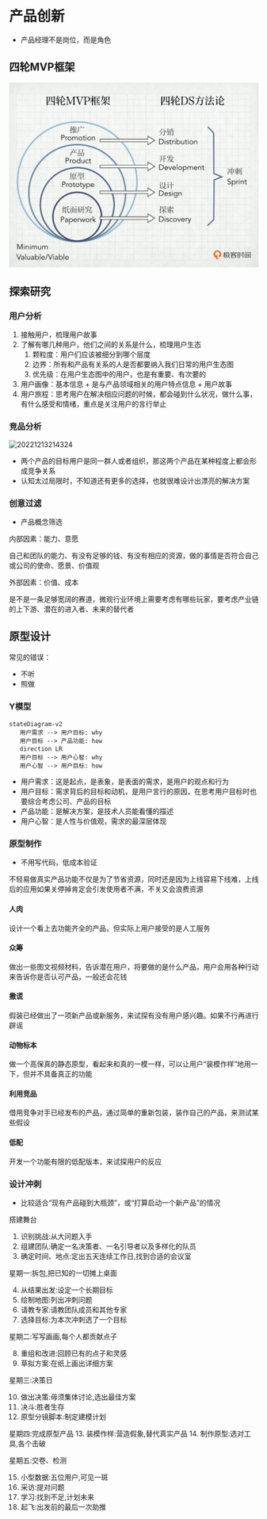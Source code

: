 
# 产品创新

- 产品经理不是岗位，而是角色

## 四轮MVP框架

![20221213211838](/assets/20221213211838.webp)

## 探索研究

### 用户分析

1. 接触用户，梳理用户故事
2. 了解有哪几种用户，他们之间的关系是什么，梳理用户生态
   1. 颗粒度：用户们应该被细分到哪个层度
   2. 边界：所有和产品有关系的人是否都要纳入我们日常的用户生态图
   3. 优先级：在用户生态图中的用户，也是有重要、有次要的
3. 用户画像：基本信息 + 是与产品领域相关的用户特点信息 + 用户故事
4. 用户旅程：思考用户在解决相应问题的时候，都会碰到什么状况，做什么事，有什么感受和情绪，重点是关注用户的言行举止

### 竞品分析

![20221213214324](/assets/20221213214324.webp)

- 两个产品的目标用户是同一群人或者组织，那这两个产品在某种程度上都会形成竞争关系
- 认知太过局限时，不知道还有更多的选择，也就很难设计出漂亮的解决方案

### 创意过滤

- 产品概念筛选

内部因素：能力、意愿 

自己和团队的能力、有没有足够的钱、有没有相应的资源，做的事情是否符合自己或公司的使命、愿景、价值观

外部因素：价值、成本

是不是一条足够宽阔的赛道，微观行业环境上需要考虑有哪些玩家，要考虑产业链的上下游、潜在的进入者、未来的替代者

## 原型设计

常见的错误：

- 不听
- 照做

### Y模型

```mermaid
stateDiagram-v2
   用户需求 --> 用户目标: why
   用户目标 --> 产品功能: how
   direction LR
   用户目标 --> 用户心智: why
   用户心智 --> 用户目标: how
```

- 用户需求：这是起点，是表象，是表面的需求，是用户的观点和行为
- 用户目标：需求背后的目标和动机，是用户言行的原因，在思考用户目标时也要综合考虑公司、产品的目标
- 产品功能：是解决方案，是技术人员能看懂的描述
- 用户心智：是人性与价值观，需求的最深层体现

### 原型制作

- 不用写代码，低成本验证

不轻易做真实产品功能不仅是为了节省资源，同时还是因为上线容易下线难，上线后的应用如果关停掉肯定会引发使用者不满，不关又会浪费资源

#### 人肉

设计一个看上去功能齐全的产品，但实际上用户接受的是人工服务

#### 众筹

做出一些图文视频材料，告诉潜在用户，将要做的是什么产品，用户会用各种行动来告诉你是否认可产品，一般还会花钱

#### 撒谎

假装已经做出了一项新产品或新服务，来试探有没有用户感兴趣。如果不行再进行辟谣

#### 动物标本

做一个高保真的静态原型，看起来和真的一模一样，可以让用户“装模作样”地用一下，但并不具备真正的功能

#### 利用竞品

借用竞争对手已经发布的产品，通过简单的重新包装，装作自己的产品，来测试某些假设

#### 低配

开发一个功能有限的低配版本，来试探用户的反应

### 设计冲刺

- 比较适合“现有产品碰到大瓶颈”，或“打算启动一个新产品”的情况

搭建舞台

1. 识别挑战:从大问题入手
2. 组建团队:确定一名决策者、一名引导者以及多样化的队员
3. 确定时间、地点:定出五天连续工作日,找到合适的会议室

星期一:拆包,把已知的一切摊上桌面

4. 从结果出发:设定一个长期目标
5. 绘制地图:列出冲刺问题
6. 请教专家:请教团队成员和其他专家
7. 选择目标:为本次冲刺选了一个目标

星期二:写写画画,每个人都贡献点子

8. 重组和改进:回顾已有的点子和灵感
9. 草拟方案:在纸上画出详细方案

星期三:决策日

10. 做出决策:毋须集体讨论,选出最佳方案
11. 决斗:胜者生存
12. 原型分镜脚本:制定建模计划

星期四:完成原型产品
13. 装模作样:营造假象,替代真实产品
14. 制作原型:选对工具,各个击破

星期五:交卷、检测

15. 小型数据:五位用户,可见一斑
16. 采访:提对问题
17. 学习:找到不足,计划未来
18. 起飞:出发前的最后一次助推

